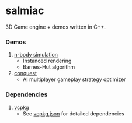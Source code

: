 # salmiac

3D Game engine + demos written in C++.

### Demos
1. [n-body simulation](demo/nbody)
    - Instanced rendering
    - Barnes-Hut algorithm
2. [conquest](demo/conquest)
    - AI multiplayer gameplay strategy optimizer

### Dependencies

1. [vcpkg](https://github.com/kaapomoi/vcpkg)
    - See [vcpkg.json](vcpkg.json) for detailed dependencies


